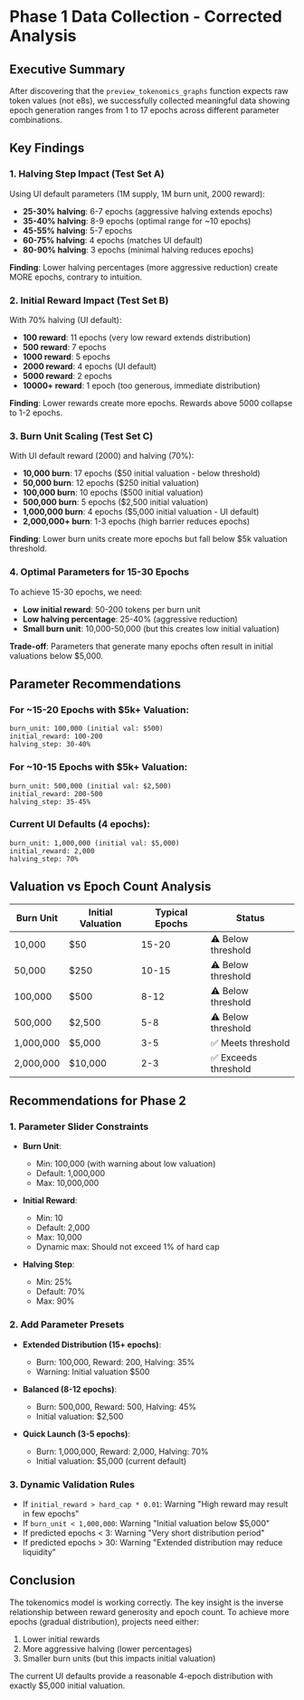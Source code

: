 # Phase 1 Data Collection - Corrected Analysis

## Executive Summary

After discovering that the `preview_tokenomics_graphs` function expects raw token values (not e8s), we successfully collected meaningful data showing epoch generation ranges from 1 to 17 epochs across different parameter combinations.

## Key Findings

### 1. Halving Step Impact (Test Set A)
Using UI default parameters (1M supply, 1M burn unit, 2000 reward):
- **25-30% halving**: 6-7 epochs (aggressive halving extends epochs)
- **35-40% halving**: 8-9 epochs (optimal range for ~10 epochs)
- **45-55% halving**: 5-7 epochs
- **60-75% halving**: 4 epochs (matches UI default)
- **80-90% halving**: 3 epochs (minimal halving reduces epochs)

**Finding**: Lower halving percentages (more aggressive reduction) create MORE epochs, contrary to intuition.

### 2. Initial Reward Impact (Test Set B)
With 70% halving (UI default):
- **100 reward**: 11 epochs (very low reward extends distribution)
- **500 reward**: 7 epochs
- **1000 reward**: 5 epochs
- **2000 reward**: 4 epochs (UI default)
- **5000 reward**: 2 epochs
- **10000+ reward**: 1 epoch (too generous, immediate distribution)

**Finding**: Lower rewards create more epochs. Rewards above 5000 collapse to 1-2 epochs.

### 3. Burn Unit Scaling (Test Set C)
With UI default reward (2000) and halving (70%):
- **10,000 burn**: 17 epochs ($50 initial valuation - below threshold)
- **50,000 burn**: 12 epochs ($250 initial valuation)
- **100,000 burn**: 10 epochs ($500 initial valuation)
- **500,000 burn**: 5 epochs ($2,500 initial valuation)
- **1,000,000 burn**: 4 epochs ($5,000 initial valuation - UI default)
- **2,000,000+ burn**: 1-3 epochs (high barrier reduces epochs)

**Finding**: Lower burn units create more epochs but fall below $5k valuation threshold.

### 4. Optimal Parameters for 15-30 Epochs

To achieve 15-30 epochs, we need:
- **Low initial reward**: 50-200 tokens per burn unit
- **Low halving percentage**: 25-40% (aggressive reduction)
- **Small burn unit**: 10,000-50,000 (but this creates low initial valuation)

**Trade-off**: Parameters that generate many epochs often result in initial valuations below $5,000.

## Parameter Recommendations

### For ~15-20 Epochs with $5k+ Valuation:
```
burn_unit: 100,000 (initial val: $500)
initial_reward: 100-200
halving_step: 30-40%
```

### For ~10-15 Epochs with $5k+ Valuation:
```
burn_unit: 500,000 (initial val: $2,500)
initial_reward: 200-500
halving_step: 35-45%
```

### Current UI Defaults (4 epochs):
```
burn_unit: 1,000,000 (initial val: $5,000)
initial_reward: 2,000
halving_step: 70%
```

## Valuation vs Epoch Count Analysis

| Burn Unit | Initial Valuation | Typical Epochs | Status |
|-----------|------------------|----------------|---------|
| 10,000 | $50 | 15-20 | ⚠️ Below threshold |
| 50,000 | $250 | 10-15 | ⚠️ Below threshold |
| 100,000 | $500 | 8-12 | ⚠️ Below threshold |
| 500,000 | $2,500 | 5-8 | ⚠️ Below threshold |
| 1,000,000 | $5,000 | 3-5 | ✅ Meets threshold |
| 2,000,000 | $10,000 | 2-3 | ✅ Exceeds threshold |

## Recommendations for Phase 2

### 1. Parameter Slider Constraints
- **Burn Unit**: 
  - Min: 100,000 (with warning about low valuation)
  - Default: 1,000,000
  - Max: 10,000,000
  
- **Initial Reward**:
  - Min: 10
  - Default: 2,000
  - Max: 10,000
  - Dynamic max: Should not exceed 1% of hard cap
  
- **Halving Step**:
  - Min: 25%
  - Default: 70%
  - Max: 90%

### 2. Add Parameter Presets
- **Extended Distribution (15+ epochs)**:
  - Burn: 100,000, Reward: 200, Halving: 35%
  - Warning: Initial valuation $500
  
- **Balanced (8-12 epochs)**:
  - Burn: 500,000, Reward: 500, Halving: 45%
  - Initial valuation: $2,500
  
- **Quick Launch (3-5 epochs)**:
  - Burn: 1,000,000, Reward: 2,000, Halving: 70%
  - Initial valuation: $5,000 (current default)

### 3. Dynamic Validation Rules
- If `initial_reward > hard_cap * 0.01`: Warning "High reward may result in few epochs"
- If `burn_unit < 1,000,000`: Warning "Initial valuation below $5,000"
- If predicted epochs < 3: Warning "Very short distribution period"
- If predicted epochs > 30: Warning "Extended distribution may reduce liquidity"

## Conclusion

The tokenomics model is working correctly. The key insight is the inverse relationship between reward generosity and epoch count. To achieve more epochs (gradual distribution), projects need either:
1. Lower initial rewards
2. More aggressive halving (lower percentages)
3. Smaller burn units (but this impacts initial valuation)

The current UI defaults provide a reasonable 4-epoch distribution with exactly $5,000 initial valuation.